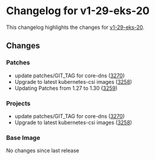 # Changelog for v1-29-eks-20

This changelog highlights the changes for [v1-29-eks-20](https://github.com/aws/eks-distro/tree/v1-29-eks-20).

## Changes

### Patches
* update patches/GIT_TAG for core-dns ([3270](https://github.com/aws/eks-distro/pull/3270))
* Upgrade to latest kubernetes-csi images ([3258](https://github.com/aws/eks-distro/pull/3258))
* Updating Patches from 1.27 to 1.30 ([3259](https://github.com/aws/eks-distro/pull/3259))

### Projects
* update patches/GIT_TAG for core-dns ([3270](https://github.com/aws/eks-distro/pull/3270))
* Upgrade to latest kubernetes-csi images ([3258](https://github.com/aws/eks-distro/pull/3258))

### Base Image
No changes since last release

